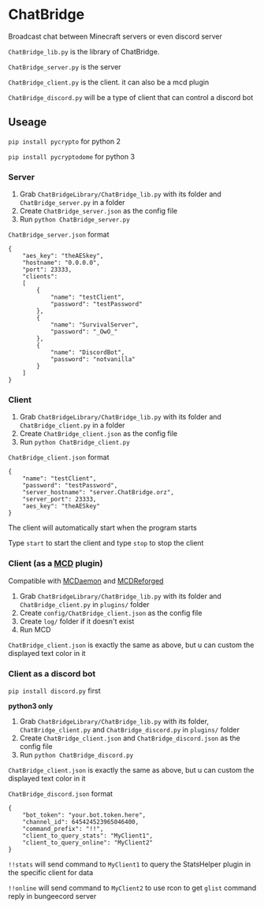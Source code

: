 # ChatBridge
Broadcast chat between Minecraft servers or even discord server

`ChatBridge_lib.py` is the library of ChatBridge.

`ChatBridge_server.py` is the server

`ChatBridge_client.py` is the client. it can also be a mcd plugin

`ChatBridge_discord.py` will be a type of client that can control a discord bot

## Useage

`pip install pycrypto` for python 2

`pip install pycryptodome` for python 3

### Server

1. Grab `ChatBridgeLibrary/ChatBridge_lib.py` with its folder and `ChatBridge_server.py` in a folder
2. Create `ChatBridge_server.json` as the config file
3. Run `python ChatBridge_server.py`

`ChatBridge_server.json` format
```
{
	"aes_key": "theAESkey",
	"hostname": "0.0.0.0",
	"port": 23333,
	"clients":
	[
		{
			"name": "testClient",
			"password": "testPassword"
		},
		{
			"name": "SurvivalServer",
			"password": "_OwO_"
		},
		{
			"name": "DiscordBot",
			"password": "notvanilla"
		}
	]
}
```

### Client

1. Grab `ChatBridgeLibrary/ChatBridge_lib.py` with its folder and `ChatBridge_client.py` in a folder
2. Create `ChatBridge_client.json` as the config file
3. Run `python ChatBridge_client.py`

`ChatBridge_client.json` format
```
{
	"name": "testClient",
	"password": "testPassword",
	"server_hostname": "server.ChatBridge.orz",
	"server_port": 23333,
	"aes_key": "theAESkey"
}
```

The client will automatically start when the program starts

Type `start` to start the client and type `stop` to stop the client

### Client (as a [MCD](https://github.com/kafuuchino-desu/MCDaemon) plugin)

Compatible with  [MCDaemon](https://github.com/kafuuchino-desu/MCDaemon) and [MCDReforged](https://github.com/Fallen-Breath/MCDReforged)

1. Grab `ChatBridgeLibrary/ChatBridge_lib.py` with its folder and `ChatBridge_client.py` in `plugins/` folder
2. Create `config/ChatBridge_client.json` as the config file
3. Create `log/` folder if it doesn't exist
4. Run MCD

`ChatBridge_client.json` is exactly the same as above, but u can custom the displayed text color in it


### Client as a discord bot 

`pip install discord.py` first

**python3 only**

1. Grab `ChatBridgeLibrary/ChatBridge_lib.py` with its folder, `ChatBridge_client.py` and `ChatBridge_discord.py` in `plugins/` folder
2. Create `ChatBridge_client.json` and `ChatBridge_discord.json` as the config file
3. Run `python ChatBridge_discord.py`

`ChatBridge_client.json` is exactly the same as above, but u can custom the displayed text color in it

`ChatBridge_discord.json` format
```
{
	"bot_token": "your.bot.token.here",
	"channel_id": 645424523965046400,
	"command_prefix": "!!",
	"client_to_query_stats": "MyClient1",
	"client_to_query_online": "MyClient2"
}
```

`!!stats` will send command to `MyClient1` to query the StatsHelper plugin in the specific client for data

`!!online` will send command to `MyClient2` to use rcon to get `glist` command reply in bungeecord server
